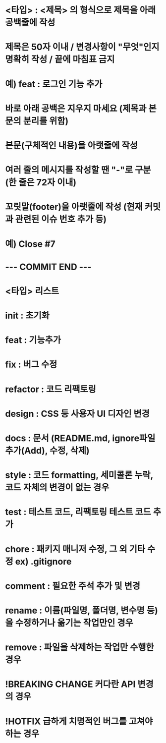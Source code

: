 #
# <타입> : <제목> 의 형식으로 제목을 아래 공백줄에 작성
# 제목은 50자 이내 / 변경사항이 "무엇"인지 명확히 작성 / 끝에 마침표 금지
# 예) feat : 로그인 기능 추가

# 바로 아래 공백은 지우지 마세요 (제목과 본문의 분리를 위함)

#
# 본문(구체적인 내용)을 아랫줄에 작성
# 여러 줄의 메시지를 작성할 땐 "-"로 구분 (한 줄은 72자 이내)

#
# 꼬릿말(footer)을 아랫줄에 작성 (현재 커밋과 관련된 이슈 번호 추가 등)
# 예) Close #7

# --- COMMIT END ---
# <타입> 리스트
#   init    : 초기화
#   feat    : 기능추가
#   fix     : 버그 수정
#   refactor  : 코드 리팩토링
#   design	: CSS 등 사용자 UI 디자인 변경
#   docs    : 문서 (README.md, ignore파일 추가(Add), 수정, 삭제)
#   style	: 코드 formatting, 세미콜론 누락, 코드 자체의 변경이 없는 경우
#   test	: 테스트 코드, 리팩토링 테스트 코드 추가
#   chore	: 패키지 매니저 수정, 그 외 기타 수정 ex) .gitignore
#   comment	: 필요한 주석 추가 및 변경
#   rename  : 이름(파일명, 폴더명, 변수명 등)을 수정하거나 옮기는 작업만인 경우
#   remove  : 파일을 삭제하는 작업만 수행한 경우
#   !BREAKING CHANGE	커다란 API 변경의 경우
#   !HOTFIX	급하게 치명적인 버그를 고쳐야 하는 경우

